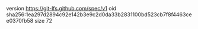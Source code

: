 version https://git-lfs.github.com/spec/v1
oid sha256:1ea297d2894c92e142b3e9c2d0da33b2831100bd523cb7f8f4463cee0370fb58
size 72
